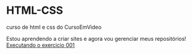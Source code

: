 # HTML-CSS
 curso de html e css do CursoEmVideo

Estou aprendendo a criar sites e agora vou gerenciar meus repositórios!
<a href="https://ohhigordev.github.io/HTML-CSS/exercicios/Ex001/index.html">Executando o exercicio 001</a>